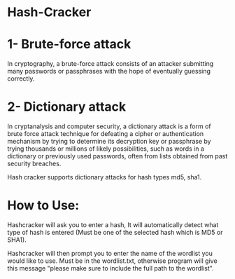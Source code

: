 # Hash-Cracker

# 1- Brute-force attack
In cryptography, a brute-force attack consists of an attacker submitting many passwords or passphrases with the hope of  eventually guessing correctly.

# 2- Dictionary attack
In cryptanalysis and computer security, a dictionary attack is a form of brute force attack technique for defeating a cipher or authentication mechanism by trying to determine its decryption key or passphrase by trying thousands or millions of likely possibilities, such as words in a dictionary or previously used passwords, often from lists obtained from past security breaches.

Hash cracker supports dictionary attacks for hash types md5, sha1.

# How to Use:

Hashcracker will ask you to enter a hash, It will automatically detect what type of hash is entered (Must be one of the selected hash which is MD5 or SHA1).

Hashcracker will then prompt you to enter the name of the wordlist you would like to use. Must be in the wordlist.txt, otherwise program will give this message "please make sure to include the full path to the wordlist".
